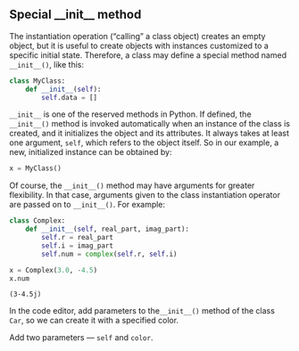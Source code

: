 ## Special &#95;&#95;init&#95;&#95; method

The instantiation operation (“calling” a class object) creates an empty object, 
but it is useful to create objects with instances customized to a specific 
initial state. Therefore, a class may define a special method named `__init__()`, 
like this:

```python
class MyClass:
    def __init__(self):
        self.data = []
```
`__init__` is one of the reserved methods in Python. If defined, the `__init__()` 
method is invoked automatically when an instance of the class is created,
and it initializes the object and its attributes. It always takes at least
one argument, `self`, which refers to the object itself. So in our example, 
a new, initialized instance can be obtained by:

```python
x = MyClass()
```
Of course, the `__init__()` method may have arguments for greater flexibility. 
In that case, arguments given to the class instantiation operator are passed 
on to `__init__()`. For example:
```python
class Complex:
    def __init__(self, real_part, imag_part):
        self.r = real_part
        self.i = imag_part
        self.num = complex(self.r, self.i)

x = Complex(3.0, -4.5)
x.num
```
```text
(3-4.5j)
```


In the code editor, add parameters to the`__init__()` method of the class `Car`, so we can 
create it with a specified color.  

<div class='hint'>Add two parameters &mdash; <code>self</code> and <code>color</code>.</div>
